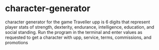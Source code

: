 # character-generator
character generator for the game Traveller
upp is 6 digits that represent player stats of strength, dexterity, endurance, intelligence, education, and social standing.
Run the program in the terminal and enter values as requested to get a character with upp, service, terms, commissions, and promotions
